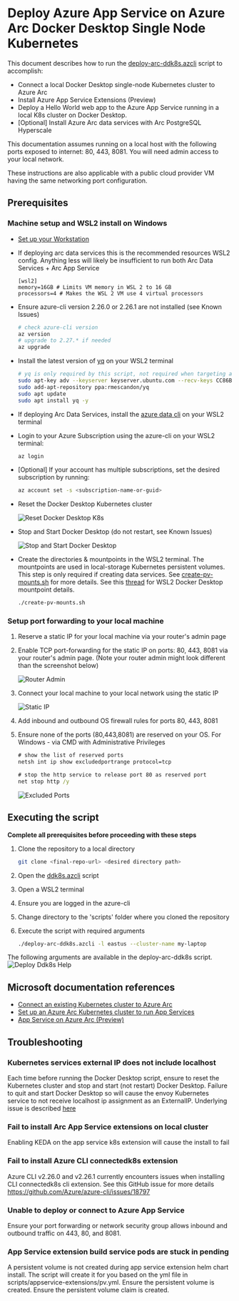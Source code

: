 # Deploy Azure App Service on Azure Arc Docker Desktop Single Node Kubernetes
This document describes how to run the [deploy-arc-ddk8s.azcli](scripts/deploy-arc-ddk8s.azcli) script to accomplish: 
- Connect a local Docker Desktop single-node Kubernetes cluster to Azure Arc
- Install Azure App Service Extensions (Preview)
- Deploy a Hello World web app to the Azure App Service running in a local K8s cluster on Docker Desktop.
- [Optional] Install Azure Arc data services with Arc PostgreSQL Hyperscale

This documentation assumes running on a local host with the following ports exposed to internet: 80, 443, 8081. You will need admin access to your local network.

These instructions are also applicable with a public cloud provider VM having the same networking port configuration.

## Prerequisites
### Machine setup and WSL2 install on Windows
- [Set up your Workstation](prerequisites.md)
- If deploying arc data services this is the recommended resources WSL2 config. Anything less will likely be insufficient to run both Arc Data Services + Arc App Service
    ```
    [wsl2]
    memory=16GB # Limits VM memory in WSL 2 to 16 GB
    processors=4 # Makes the WSL 2 VM use 4 virtual processors
    ```
- Ensure azure-cli version 2.26.0 or 2.26.1 are not installed (see Known Issues)

    ```bash
    # check azure-cli version
    az version
    # upgrade to 2.27.* if needed
    az upgrade
    ```

- Install the latest version of [yq](https://mikefarah.gitbook.io/yq/#install) on your WSL2 terminal

    ```bash
    # yq is only required by this script, not required when targeting an AKS cluster
    sudo apt-key adv --keyserver keyserver.ubuntu.com --recv-keys CC86BB64
    sudo add-apt-repository ppa:rmescandon/yq
    sudo apt update
    sudo apt install yq -y
    ```

- If deploying Arc Data Services, install the [azure data cli](https://docs.microsoft.com/en-us/sql/azdata/install/deploy-install-azdata?toc=%2Fazure%2Fazure-arc%2Fdata%2Ftoc.json&bc=%2Fazure%2Fazure-arc%2Fdata%2Fbreadcrumb%2Ftoc.json&view=sql-server-ver15#os-specific-instructions) on your WSL2 terminal

- Login to your Azure Subscription using the azure-cli on your WSL2 terminal: 

    ```bash
    az login
    ```
- [Optional] If your account has multiple subscriptions, set the desired subscription by running:

    ```bash
    az account set -s <subscription-name-or-guid>
    ```

- Reset the Docker Desktop Kubernetes cluster

    ![Reset Docker Desktop K8s](images/reset-k8s-sm.png)

- Stop and Start Docker Desktop (do not restart, see Known Issues)

    ![Stop and Start Docker Desktop](images/stop-docker.png)

- Create the directories & mountpoints in the WSL2 terminal. The mountpoints are used in local-storage Kubernetes persistent volumes. This step is only required if creating data services. See [create-pv-mounts.sh](scripts/create-pv-mounts.sh) for more details. See this [thread](https://github.com/docker/for-win/issues/5325#issuecomment-567594291) for WSL2 Docker Desktop mountpoint details.
    ```bash
    ./create-pv-mounts.sh
    ```
### Setup port forwarding to your local machine 
1. Reserve a static IP for your local machine via your router's admin page
1. Enable TCP port-forwarding for the static IP on ports: 80, 443, 8081 via your router's admin page. (Note your router admin might look different than the screenshot below) 

    ![Router Admin](images/staticip-portforwarding-eero-sm.jpg)
1. Connect your local machine to your local network using the static IP

    ![Static IP](images/static-ip-localhost.png)

1. Add inbound and outbound OS firewall rules for ports 80, 443, 8081
1. Ensure none of the ports (80,443,8081) are reserved on your OS. For Windows - via CMD with Administrative Privileges
    ```bat
    # show the list of reserved ports 
    netsh int ip show excludedportrange protocol=tcp

    # stop the http service to release port 80 as reserved port
    net stop http /y
    ```
    ![Excluded Ports](images/excluded-ports.png)

## Executing the script
**Complete all prerequisites before proceeding with these steps**
1. Clone the repository to a local directory

    ```bash
    git clone <final-repo-url> <desired directory path>
    ```

1. Open the [ddk8s.azcli]([ddk8s.azcli](scripts/ddk8s.azcli)) script
1. Open a WSL2 terminal
1. Ensure you are logged in the azure-cli
1. Change directory to the 'scripts' folder where you cloned the repository
1. Execute the script with required arguments
    ```bash
    ./deploy-arc-ddk8s.azcli -l eastus --cluster-name my-laptop
    ```

The following arguments are available in the deploy-arc-ddk8s script.
![Deploy Ddk8s Help](images/ddk8s-help-options.png)

## Microsoft documentation references
- [Connect an existing Kubernetes cluster to Azure Arc](https://docs.microsoft.com/en-us/azure/azure-arc/kubernetes/quickstart-connect-cluster?tabs=azure-cli)
- [Set up an Azure Arc Kubernetes cluster to run App Services](https://docs.microsoft.com/en-us/azure/app-service/manage-create-arc-environment)
- [App Service on Azure Arc (Preview)](https://docs.microsoft.com/en-us/azure/app-service/overview-arc-integration)


## Troubleshooting
### Kubernetes services external IP does not include localhost
Each time before running the Docker Desktop script, ensure to reset the Kubernetes cluster and stop and start (not restart) Docker Desktop. Failure to quit and start Docker Desktop so will cause the envoy Kubernetes service to not receive localhost ip assignment as an ExternalIP. Underlying issue is described [here](https://github.com/docker/for-mac/issues/4903)
### Fail to install Arc App Service extensions on local cluster
Enabling KEDA on the app service k8s extension will cause the install to fail
### Fail to install Azure CLI connectedk8s extension
Azure CLI v2.26.0 and v2.26.1 currently encounters issues when installing CLI connectedk8s cli extension. See this GitHub issue for more details https://github.com/Azure/azure-cli/issues/18797
### Unable to deploy or connect to Azure App Service
Ensure your port forwarding or network security group allows inbound and outbound traffic on 443, 80, and 8081.
### App Service extension build service pods are stuck in pending
A persistent volume is not created during app service extension helm chart install. 
The script will create it for you based on the yml file in scripts/appservice-extensions/pv.yml.
Ensure the persistent volume is created.
Ensure the persistent volume claim is created.

